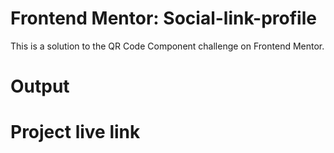 # Frontend Mentor: Social-link-profile
This is a solution to the QR Code Component challenge on Frontend Mentor.
# Output
# Project live link
